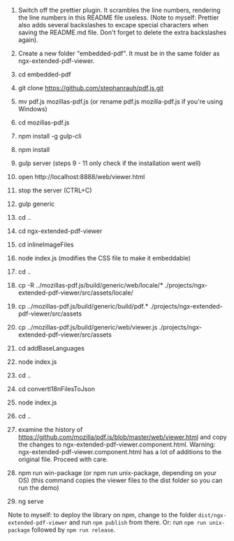 1. Switch off the prettier plugin. It scrambles the line numbers, rendering the line numbers in this README file useless.
   (Note to myself: Prettier also adds several backslashes to excape special characters when saving the README.md file. Don't forget to delete the extra backslashes again).
2. Create a new folder "embedded-pdf". It must be in the same folder as ngx-extended-pdf-viewer.
3. cd embedded-pdf
4. git clone https://github.com/stephanrauh/pdf.js.git
5. mv pdf.js mozillas-pdf.js (or rename pdf.js mozilla-pdf.js if you're using Windows)
6. cd mozillas-pdf.js
7. npm install -g gulp-cli
8. npm install
9. gulp server (steps 9 - 11 only check if the installation went well)
10. open http://localhost:8888/web/viewer.html
11. stop the server (CTRL+C)
12. gulp generic
13. cd ..
14. cd ngx-extended-pdf-viewer
15. cd inlineImageFiles
16. node index.js (modifies the CSS file to make it embeddable)
17. cd ..
18. cp -R ../mozillas-pdf.js/build/generic/web/locale/* ./projects/ngx-extended-pdf-viewer/src/assets/locale/
19. cp ../mozillas-pdf.js/build/generic/build/pdf.* ./projects/ngx-extended-pdf-viewer/src/assets
20. cp ../mozillas-pdf.js/build/generic/web/viewer.js ./projects/ngx-extended-pdf-viewer/src/assets
21. cd addBaseLanguages
22. node index.js
23. cd ..
24. cd convertI18nFilesToJson
25. node index.js
26. cd ..
38. examine the history of https://github.com/mozilla/pdf.js/blob/master/web/viewer.html and copy the changes to ngx-extended-pdf-viewer.component.html. Warning: ngx-extended-pdf-viewer.component.html has a lot of additions to the original file. Proceed with care.

39. npm run win-package (or npm run unix-package, depending on your OS) (this command copies the viewer files to the dist folder so you can run the demo)
40. ng serve

Note to myself: to deploy the library on npm, change to the folder `dist/ngx-extended-pdf-viewer` and run `npm publish` from there. Or: run `npm run unix-package` followed by `npm run release`.
